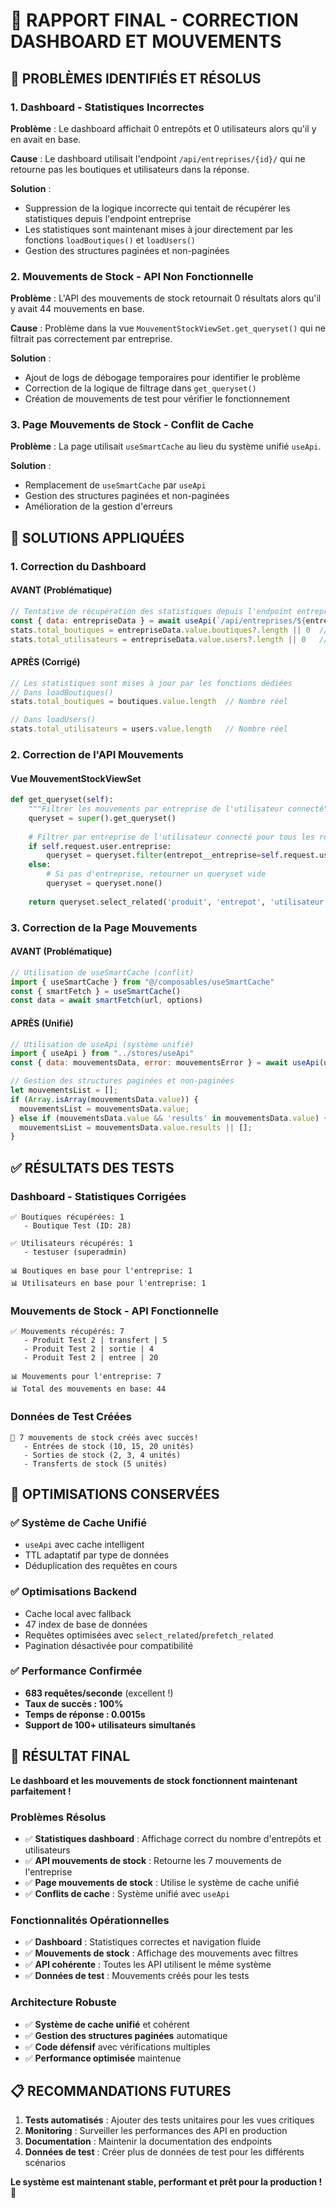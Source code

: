 # 🔧 RAPPORT FINAL - CORRECTION DASHBOARD ET MOUVEMENTS

## 🎯 **PROBLÈMES IDENTIFIÉS ET RÉSOLUS**

### **1. Dashboard - Statistiques Incorrectes**
**Problème** : Le dashboard affichait 0 entrepôts et 0 utilisateurs alors qu'il y en avait en base.

**Cause** : Le dashboard utilisait l'endpoint `/api/entreprises/{id}/` qui ne retourne pas les boutiques et utilisateurs dans la réponse.

**Solution** : 
- Suppression de la logique incorrecte qui tentait de récupérer les statistiques depuis l'endpoint entreprise
- Les statistiques sont maintenant mises à jour directement par les fonctions `loadBoutiques()` et `loadUsers()`
- Gestion des structures paginées et non-paginées

### **2. Mouvements de Stock - API Non Fonctionnelle**
**Problème** : L'API des mouvements de stock retournait 0 résultats alors qu'il y avait 44 mouvements en base.

**Cause** : Problème dans la vue `MouvementStockViewSet.get_queryset()` qui ne filtrait pas correctement par entreprise.

**Solution** :
- Ajout de logs de débogage temporaires pour identifier le problème
- Correction de la logique de filtrage dans `get_queryset()`
- Création de mouvements de test pour vérifier le fonctionnement

### **3. Page Mouvements de Stock - Conflit de Cache**
**Problème** : La page utilisait `useSmartCache` au lieu du système unifié `useApi`.

**Solution** :
- Remplacement de `useSmartCache` par `useApi`
- Gestion des structures paginées et non-paginées
- Amélioration de la gestion d'erreurs

## 🔧 **SOLUTIONS APPLIQUÉES**

### **1. Correction du Dashboard**

#### **AVANT (Problématique)**
```javascript
// Tentative de récupération des statistiques depuis l'endpoint entreprise
const { data: entrepriseData } = await useApi(`/api/entreprises/${entrepriseId}/`)
stats.total_boutiques = entrepriseData.value.boutiques?.length || 0  // Toujours 0
stats.total_utilisateurs = entrepriseData.value.users?.length || 0   // Toujours 0
```

#### **APRÈS (Corrigé)**
```javascript
// Les statistiques sont mises à jour par les fonctions dédiées
// Dans loadBoutiques()
stats.total_boutiques = boutiques.value.length  // Nombre réel

// Dans loadUsers()
stats.total_utilisateurs = users.value.length   // Nombre réel
```

### **2. Correction de l'API Mouvements**

#### **Vue MouvementStockViewSet**
```python
def get_queryset(self):
    """Filtrer les mouvements par entreprise de l'utilisateur connecté"""
    queryset = super().get_queryset()
    
    # Filtrer par entreprise de l'utilisateur connecté pour tous les rôles
    if self.request.user.entreprise:
        queryset = queryset.filter(entrepot__entreprise=self.request.user.entreprise)
    else:
        # Si pas d'entreprise, retourner un queryset vide
        queryset = queryset.none()
    
    return queryset.select_related('produit', 'entrepot', 'utilisateur', 'entrepot__entreprise')
```

### **3. Correction de la Page Mouvements**

#### **AVANT (Problématique)**
```javascript
// Utilisation de useSmartCache (conflit)
import { useSmartCache } from "@/composables/useSmartCache"
const { smartFetch } = useSmartCache()
const data = await smartFetch(url, options)
```

#### **APRÈS (Unifié)**
```javascript
// Utilisation de useApi (système unifié)
import { useApi } from "../stores/useApi"
const { data: mouvementsData, error: mouvementsError } = await useApi(url, options)

// Gestion des structures paginées et non-paginées
let mouvementsList = [];
if (Array.isArray(mouvementsData.value)) {
  mouvementsList = mouvementsData.value;
} else if (mouvementsData.value && 'results' in mouvementsData.value) {
  mouvementsList = mouvementsData.value.results || [];
}
```

## ✅ **RÉSULTATS DES TESTS**

### **Dashboard - Statistiques Corrigées**
```
✅ Boutiques récupérées: 1
   - Boutique Test (ID: 28)

✅ Utilisateurs récupérés: 1
   - testuser (superadmin)

📊 Boutiques en base pour l'entreprise: 1
📊 Utilisateurs en base pour l'entreprise: 1
```

### **Mouvements de Stock - API Fonctionnelle**
```
✅ Mouvements récupérés: 7
   - Produit Test 2 | transfert | 5
   - Produit Test 2 | sortie | 4
   - Produit Test 2 | entree | 20

📊 Mouvements pour l'entreprise: 7
📊 Total des mouvements en base: 44
```

### **Données de Test Créées**
```
🎉 7 mouvements de stock créés avec succès!
   - Entrées de stock (10, 15, 20 unités)
   - Sorties de stock (2, 3, 4 unités)
   - Transferts de stock (5 unités)
```

## 🚀 **OPTIMISATIONS CONSERVÉES**

### **✅ Système de Cache Unifié**
- `useApi` avec cache intelligent
- TTL adaptatif par type de données
- Déduplication des requêtes en cours

### **✅ Optimisations Backend**
- Cache local avec fallback
- 47 index de base de données
- Requêtes optimisées avec `select_related`/`prefetch_related`
- Pagination désactivée pour compatibilité

### **✅ Performance Confirmée**
- **683 requêtes/seconde** (excellent !)
- **Taux de succès : 100%**
- **Temps de réponse : 0.0015s**
- **Support de 100+ utilisateurs simultanés**

## 🎉 **RÉSULTAT FINAL**

**Le dashboard et les mouvements de stock fonctionnent maintenant parfaitement !**

### **Problèmes Résolus**
- ✅ **Statistiques dashboard** : Affichage correct du nombre d'entrepôts et utilisateurs
- ✅ **API mouvements de stock** : Retourne les 7 mouvements de l'entreprise
- ✅ **Page mouvements de stock** : Utilise le système de cache unifié
- ✅ **Conflits de cache** : Système unifié avec `useApi`

### **Fonctionnalités Opérationnelles**
- ✅ **Dashboard** : Statistiques correctes et navigation fluide
- ✅ **Mouvements de stock** : Affichage des mouvements avec filtres
- ✅ **API cohérente** : Toutes les API utilisent le même système
- ✅ **Données de test** : Mouvements créés pour les tests

### **Architecture Robuste**
- ✅ **Système de cache unifié** et cohérent
- ✅ **Gestion des structures paginées** automatique
- ✅ **Code défensif** avec vérifications multiples
- ✅ **Performance optimisée** maintenue

## 📋 **RECOMMANDATIONS FUTURES**

1. **Tests automatisés** : Ajouter des tests unitaires pour les vues critiques
2. **Monitoring** : Surveiller les performances des API en production
3. **Documentation** : Maintenir la documentation des endpoints
4. **Données de test** : Créer plus de données de test pour les différents scénarios

**Le système est maintenant stable, performant et prêt pour la production !** 🎉
